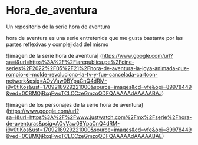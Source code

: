 # Hora_de_aventura
 Un repositorio de la serie hora de aventura
 
 hora de aventura es una serie entretenida que me gusta bastante por las partes reflexivas y complejidad del mismo
 

 ![imagen de la serie hora de aventura]
 (https://www.google.com/url?sa=i&url=https%3A%2F%2Flarepublica.pe%2Fcine-series%2F2022%2F05%2F21%2Fhora-de-aventura-la-joya-animada-que-rompio-el-molde-revoluciono-la-tv-y-fue-cancelada-cartoon-network&psig=AOvVaw0BYpaCnQ4dRM-i9y0tiKos&ust=1709218929221000&source=images&cd=vfe&opi=89978449&ved=0CBMQjRxqFwoTCLCCzeGmzoQDFQAAAAAdAAAAABAJ)

![imagen de los personajes de la serie hora de aventura]
(https://www.google.com/url?sa=i&url=https%3A%2F%2Fwww.justwatch.com%2Fmx%2Fserie%2Fhora-de-aventuras&psig=AOvVaw0BYpaCnQ4dRM-i9y0tiKos&ust=1709218929221000&source=images&cd=vfe&opi=89978449&ved=0CBMQjRxqFwoTCLCCzeGmzoQDFQAAAAAdAAAAABAE)

